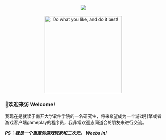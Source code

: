<h1 align="center"> <img src="https://readme-typing-svg.herokuapp.com/?lines=console.log(%22Hello%2C%20World!%22);谢谢你这么可爱还来看我!&center=true&size=27"> </a> </h1>

<div align="center">
<img src="https://github.com/abhisheknaiidu/abhisheknaiidu/blob/master/code.gif" width=250 title="Do what you like, and do it best!">
</div>

###  👋欢迎来访 Welcome!
我现在是就读于南开大学软件学院的一名研究生，将来希望成为一个游戏引擎或者游戏客户端gameplay的程序员，我非常欢迎志同道合的朋友来进行交流。 

***PS：我是一个重度的游戏玩家和二次元。 Weebs in!***




